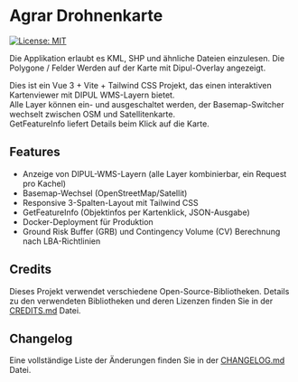 # Agrar Drohnenkarte

[![License: MIT](https://img.shields.io/badge/License-MIT-yellow.svg)](https://opensource.org/licenses/MIT)

Die Applikation erlaubt es KML, SHP und ähnliche Dateien einzulesen.
Die Polygone / Felder Werden auf der Karte mit Dipul-Overlay angezeigt.

Dies ist ein Vue 3 + Vite + Tailwind CSS Projekt, das einen interaktiven Kartenviewer mit DIPUL WMS-Layern bietet.  
Alle Layer können ein- und ausgeschaltet werden, der Basemap-Switcher wechselt zwischen OSM und Satellitenkarte.  
GetFeatureInfo liefert Details beim Klick auf die Karte.

## Features

- Anzeige von DIPUL-WMS-Layern (alle Layer kombinierbar, ein Request pro Kachel)
- Basemap-Wechsel (OpenStreetMap/Satellit)
- Responsive 3-Spalten-Layout mit Tailwind CSS
- GetFeatureInfo (Objektinfos per Kartenklick, JSON-Ausgabe)
- Docker-Deployment für Produktion
- Ground Risk Buffer (GRB) und Contingency Volume (CV) Berechnung nach LBA-Richtlinien

## Credits

Dieses Projekt verwendet verschiedene Open-Source-Bibliotheken. Details zu den verwendeten Bibliotheken und deren Lizenzen finden Sie in der [CREDITS.md](CREDITS.md) Datei.

## Changelog

Eine vollständige Liste der Änderungen finden Sie in der [CHANGELOG.md](CHANGELOG.md) Datei.
